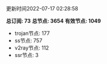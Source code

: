 更新时间2022-07-17 02:28:58

**总订阅: 73**
**总节点: 3654**
**有效节点: 1049**
- trojan节点: 177
- ss节点: 757
- v2ray节点: 112
- ssr节点: 3

